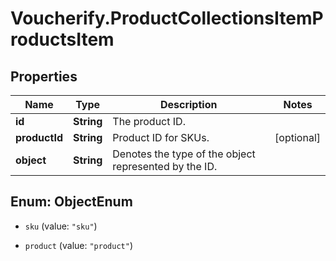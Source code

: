 # Voucherify.ProductCollectionsItemProductsItem

## Properties

Name | Type | Description | Notes
------------ | ------------- | ------------- | -------------
**id** | **String** | The product ID. | 
**productId** | **String** | Product ID for SKUs. | [optional] 
**object** | **String** | Denotes the type of the object represented by the ID. | 



## Enum: ObjectEnum


* `sku` (value: `"sku"`)

* `product` (value: `"product"`)




